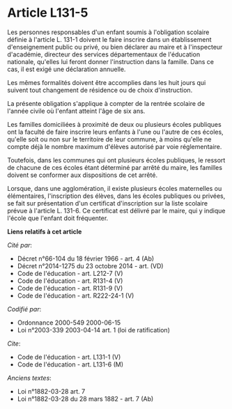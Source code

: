 # Article L131-5

Les personnes responsables d'un enfant soumis à l'obligation scolaire définie à l'article L. 131-1 doivent le faire inscrire
dans un établissement d'enseignement public ou privé, ou bien déclarer au maire et à l'inspecteur d'académie, directeur des
services départementaux de l'éducation nationale, qu'elles lui feront donner l'instruction dans la famille. Dans ce cas, il
est exigé une déclaration annuelle.

Les mêmes formalités doivent être accomplies dans les huit jours qui suivent tout changement de résidence ou de choix
d'instruction.

La présente obligation s'applique à compter de la rentrée scolaire de l'année civile où l'enfant atteint l'âge de six ans.

Les familles domiciliées à proximité de deux ou plusieurs écoles publiques ont la faculté de faire inscrire leurs enfants à
l'une ou l'autre de ces écoles, qu'elle soit ou non sur le territoire de leur commune, à moins qu'elle ne compte déjà le
nombre maximum d'élèves autorisé par voie réglementaire.

Toutefois, dans les communes qui ont plusieurs écoles publiques, le ressort de chacune de ces écoles étant déterminé par
arrêté du maire, les familles doivent se conformer aux dispositions de cet arrêté.

Lorsque, dans une agglomération, il existe plusieurs écoles maternelles ou élémentaires, l'inscription des élèves, dans les
écoles publiques ou privées, se fait sur présentation d'un certificat d'inscription sur la liste scolaire prévue à l'article
L. 131-6. Ce certificat est délivré par le maire, qui y indique l'école que l'enfant doit fréquenter.

**Liens relatifs à cet article**

_Cité par_:

  - Décret n°66-104 du 18 février 1966 - art. 4 (Ab)
  - Décret n°2014-1275 du 23 octobre 2014 - art. (VD)
  - Code de l'éducation - art. L212-7 (V)
  - Code de l'éducation - art. R131-4 (V)
  - Code de l'éducation - art. R131-9 (V)
  - Code de l'éducation - art. R222-24-1 (V)

_Codifié par_:

  - Ordonnance 2000-549 2000-06-15
  - Loi n°2003-339 2003-04-14 art. 1 (loi de ratification)

_Cite_:

  - Code de l'éducation - art. L131-1 (V)
  - Code de l'éducation - art. L131-6 (M)

_Anciens textes_:

  - Loi n°1882-03-28 art. 7
  - Loi n°1882-03-28 du 28 mars 1882 - art. 7 (Ab)
